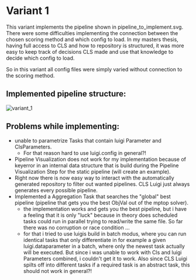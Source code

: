 # Variant 1

This variant implements the pipeline shown in pipeline_to_implement.svg.
There were some difficulties implementing the connection between the chosen scoring method and
which config to load.
In my masters thesis, having full access to CLS and how to repository is structured, it was more easy to keep track of decisions
CLS made and use that knowledge to decide which config to load.  

So in this variant all config files were simply varied without connection to the scoring method.

## Implemented pipeline structure:

![variant_1](variant_1.svg)

## Problems while implementing:

- unable to parametrize Tasks that contain luigi Parameter and ClsParameters.
  - For that reason hard to use luigi.config in general?!
- Pipeline Visualization does not work for my implementation because of keyerror in an internal data structure that is build during the Pipeline Visualization Step for the static pipeline (will create an example).
- Right now there is now easy way to interact with the automatically generated repository to filter out wanted pipelines. CLS Luigi just always generates every possible pipeline.
- Implemented a Aggregation Task that searches the "global" best pipeline (pipeline that gets you the best ObjVal out of the mptop solver).
  - the implementation works and gets you the best pipeline, but i have a feeling that it is only "luck" because in theory does scheduled tasks could run in parallel trying to read/write the same file. So far there was no corruption or race condition ...
  - for that i tried to use luigis build in batch modus, where you can run identical tasks that only differentiate in for example a given luigi.dataparameter in a batch, where only the newest task actually will be executed. But since i was unable to work with Cls and luigi Parameters combined, i couldn't get it to work. Also since CLS Luigi spilts off into different tasks if a required task is an abstract task, this should not work in general?!
